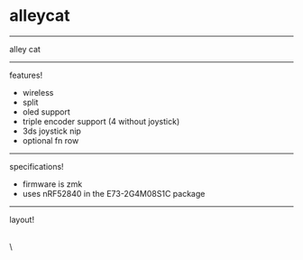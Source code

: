 # alleycat
-----


alley cat


---

features!



* wireless
* split 
* oled support
* triple encoder support (4 without joystick)
* 3ds joystick nip
* optional fn row


---

specifications! 



* firmware is zmk
* uses nRF52840 in the E73-2G4M08S1C package


---

layout!

 \
 \
 

